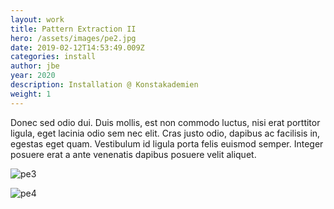 ```yaml
---
layout: work
title: Pattern Extraction II
hero: /assets/images/pe2.jpg
date: 2019-02-12T14:53:49.009Z
categories: install
author: jbe
year: 2020
description: Installation @ Konstakademien
weight: 1
---
```


Donec sed odio dui. Duis mollis, est non commodo luctus, nisi erat porttitor ligula, eget lacinia odio sem nec elit. Cras justo odio, dapibus ac facilisis in, egestas eget quam. Vestibulum id ligula porta felis euismod semper. Integer posuere erat a ante venenatis dapibus posuere velit aliquet.

![pe3](/assets/images/pe3.jpg "pe3")

![pe4](/assets/images/pe4.jpg "pe4")

